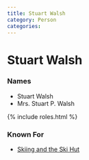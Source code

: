 ```yaml
---
title: Stuart Walsh
category: Person
categories:
---
```

<!--img src="img/20YY-Person-Template.jpeg" style="width: 40%;" align="right"-->
# Stuart Walsh
### Names
- Stuart Walsh
- Mrs. Stuart P. Walsh

{% include roles.html %}
### Known For
- [Skiing and the Ski Hut](Skiing-and-the-Ski-Hut)

